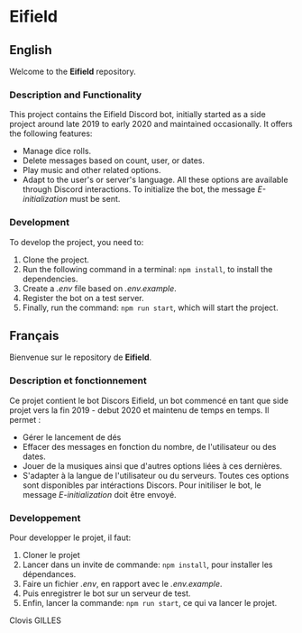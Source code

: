 # Eifield

## English
Welcome to the **Eifield** repository.

### Description and Functionality
This project contains the Eifield Discord bot, initially started as a side project around late 2019 to early 2020 and maintained occasionally.
It offers the following features:
* Manage dice rolls.
* Delete messages based on count, user, or dates.
* Play music and other related options.
* Adapt to the user's or server's language.
All these options are available through Discord interactions.
To initialize the bot, the message _E-initialization_ must be sent.

### Development
To develop the project, you need to:
1. Clone the project.
2. Run the following command in a terminal: ```npm install```, to install the dependencies.
3. Create a _.env_ file based on _.env.example_.
4. Register the bot on a test server.
5. Finally, run the command: ```npm run start```, which will start the project.
 

## Français
Bienvenue sur le repository de **Eifield**.

### Description et fonctionnement
Ce projet contient le bot Discors Eifield, un bot commencé en tant que side projet vers la fin 2019 - debut 2020 et maintenu de temps en temps.
Il permet :
* Gérer le lancement de dés
* Effacer des messages en fonction du nombre, de l'utilisateur ou des dates.
* Jouer de la musiques ainsi que d'autres options liées à ces dernières.
* S'adapter à la langue de l'utilisateur ou du serveurs.
Toutes ces options sont disponibles par intéractions Discors.
Pour initiliser le bot, le message _E-initialization_ doit être envoyé.

### Developpement
Pour developper le projet, il faut:
1. Cloner le projet
2. Lancer dans un invite de commande: ```npm install```, pour installer les dépendances.
3. Faire un fichier _.env_, en rapport avec le _.env.example_.
4. Puis enregistrer le bot sur un serveur de test.
5. Enfin, lancer la commande: ```npm run start```, ce qui va lancer le projet.

Clovis GILLES